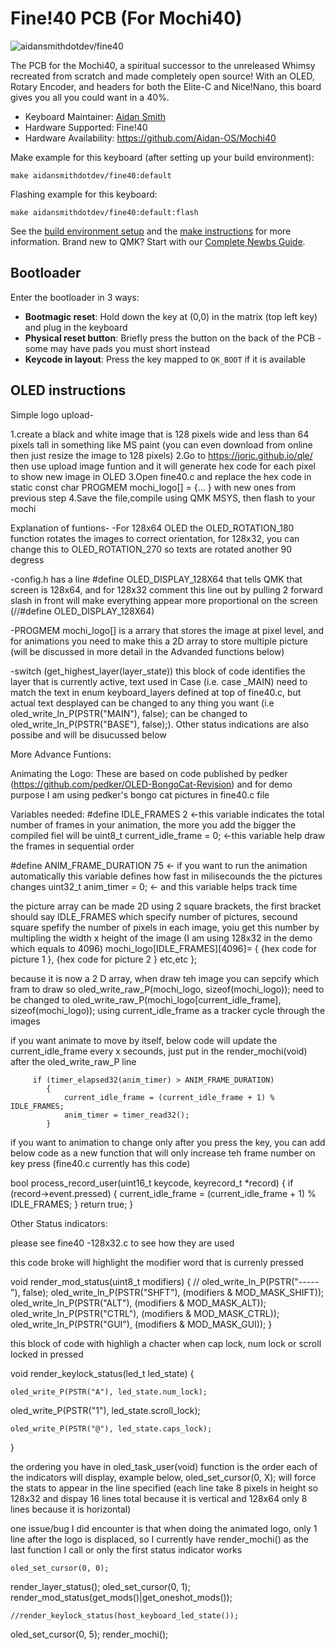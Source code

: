 # Fine!40 PCB (For Mochi40)

![aidansmithdotdev/fine40](https://i.imgur.com/2JMorvxh.png)

The PCB for the Mochi40, a spiritual successor to the unreleased Whimsy recreated from scratch and made completely open source! With an OLED, Rotary Encoder, and headers for both the Elite-C and Nice!Nano, this board gives you all you could want in a 40%.

* Keyboard Maintainer: [Aidan Smith](https://github.com/Aidan-OS)
* Hardware Supported: Fine!40
* Hardware Availability: https://github.com/Aidan-OS/Mochi40

Make example for this keyboard (after setting up your build environment):

    make aidansmithdotdev/fine40:default

Flashing example for this keyboard:

    make aidansmithdotdev/fine40:default:flash

See the [build environment setup](https://docs.qmk.fm/#/getting_started_build_tools) and the [make instructions](https://docs.qmk.fm/#/getting_started_make_guide) for more information. Brand new to QMK? Start with our [Complete Newbs Guide](https://docs.qmk.fm/#/newbs).

## Bootloader

Enter the bootloader in 3 ways:

* **Bootmagic reset**: Hold down the key at (0,0) in the matrix (top left key) and plug in the keyboard
* **Physical reset button**: Briefly press the button on the back of the PCB - some may have pads you must short instead
* **Keycode in layout**: Press the key mapped to `QK_BOOT` if it is available


## OLED instructions

Simple logo upload-

1.create a black and white image that is 128 pixels wide and less than 64 pixels tall in something like MS paint (you can even download from online then just resize the image to 128 pixels) 
2.Go to https://joric.github.io/qle/ then use upload image funtion and it will generate hex code for each pixel to show new image in OLED
3.Open fine40.c and replace the hex code in static const char PROGMEM mochi_logo[] = {... } with new ones from previous step
4.Save the file,compile using QMK MSYS, then flash to your mochi

Explanation of funtions-
-For 128x64 OLED the OLED_ROTATION_180 function rotates the images to correct orientation, for 128x32, you can change this to OLED_ROTATION_270 so texts are rotated another 90 degress

-config.h has a line #define OLED_DISPLAY_128X64 that tells QMK that screen is 128x64, and for 128x32 comment this line out by pulling 2 forward slash in front will make everything appear more proportional on the screen (//#define OLED_DISPLAY_128X64)

-PROGMEM mochi_logo[] is a arrary that stores the image at pixel level, and for animations you need to make this a 2D array to store multiple picture (will be discussed in more detail in the Advanded functions below)

-switch (get_highest_layer(layer_state))   this block of code identifies the layer that is currently active, text used in Case (i.e. case _MAIN) need to match the text in  enum keyboard_layers defined at top of fine40.c, but actual text desplayed can be changed to any thing you want (i.e  oled_write_ln_P(PSTR("MAIN"), false); can be changed to  oled_write_ln_P(PSTR("BASE"), false);). Other status indications are also possibe and will be disucussed below

More Advance Funtions:

Animating the Logo:
These are based on code published by pedker (https://github.com/pedker/OLED-BongoCat-Revision) and for demo purpose I am using pedker's bongo cat pictures in fine40.c file 

Variables needed: 
#define IDLE_FRAMES 2 <-this variable indicates the total number of frames in your animation, the more you add the bigger the compiled fiel will be
uint8_t current_idle_frame = 0; <-this variable help draw the frames in sequential order

#define ANIM_FRAME_DURATION 75 <- if you want to run the animation automatically this variable defines how fast in milisecounds the the pictures changes 
uint32_t anim_timer = 0; <- and this variable helps track time

the picture array can be made 2D using 2 square brackets, the first bracket should say IDLE_FRAMES which specify number of pictures, secound square spefify the number of pixels in each image, yoiu get this number by multipling the width x height of the image (I am using 128x32 in the demo which equals to 4096)
mochi_logo[IDLE_FRAMES][4096]= {
    {hex code for picture 1 },
    {hex code for picture 2 }
    etc,etc
    };
    
 because it is now a 2 D array, when draw teh image you can sepcify which fram to draw so oled_write_raw_P(mochi_logo, sizeof(mochi_logo)); need to be changed to oled_write_raw_P(mochi_logo[current_idle_frame], sizeof(mochi_logo));  using current_idle_frame as a tracker cycle through the images
 
 if you want animate to move by itself, below code will update the current_idle_frame every x secounds, just put in the render_mochi(void) after the oled_write_raw_P line
 
         if (timer_elapsed32(anim_timer) > ANIM_FRAME_DURATION)
            {
                current_idle_frame = (current_idle_frame + 1) % IDLE_FRAMES;
                anim_timer = timer_read32();
            }
            
 if you want to animation to change only after you press the key, you can add below code as a new function that will only increase teh frame number on key press (fine40.c currently has this code)
 
 bool process_record_user(uint16_t keycode, keyrecord_t *record) {
    if (record->event.pressed) {
      current_idle_frame = (current_idle_frame + 1) % IDLE_FRAMES;
    }
    return true;
  }
  
  
  
  Other Status indicators:
  
  please see fine40 -128x32.c to see how they are used
  
  this code broke will highlight the modifier word that is currenly pressed
  
  void render_mod_status(uint8_t modifiers) {
   //    oled_write_ln_P(PSTR("-----"), false);
    oled_write_ln_P(PSTR("SHFT"), (modifiers & MOD_MASK_SHIFT));
    oled_write_ln_P(PSTR("ALT"), (modifiers & MOD_MASK_ALT));
    oled_write_ln_P(PSTR("CTRL"), (modifiers & MOD_MASK_CTRL));
    oled_write_ln_P(PSTR("GUI"), (modifiers & MOD_MASK_GUI));
}


this block of code with highligh a chacter when cap lock, num lock or scroll locked in pressed

void render_keylock_status(led_t led_state) {
 
    oled_write_P(PSTR("A"), led_state.num_lock);
 oled_write_P(PSTR("1"), led_state.scroll_lock);
	
    oled_write_P(PSTR("@"), led_state.caps_lock);

}

the ordering you have in oled_task_user(void) function is the order each of the indicators will display, example below, oled_set_cursor(0, X); will force the stats to appear in the line specified (each line take 8 pixels in height so 128x32 and dispay 16 lines total because it is vertical and 128x64 only 8 lines because it is horizontal)

one issue/bug I did encounter is that when doing the animated logo, only 1 line after the logo is displaced, so I currently have render_mochi() as the last function I call or only the first status indicator works

	oled_set_cursor(0, 0); 
render_layer_status();
oled_set_cursor(0, 1); 
render_mod_status(get_mods()|get_oneshot_mods());

	//render_keylock_status(host_keyboard_led_state());
oled_set_cursor(0, 5); 
	render_mochi();
	

	


